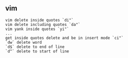 ## vim
    
    vim delete inside quotes `di"`
    vim delete including quotes `da"`
    vim yank inside quotes `yi"`
    ...
    get inside quotes delete and be in insert mode `ci"`
    `dw` delete word
    `d$` delete to end of line
    `d^` delete to start of line
     

